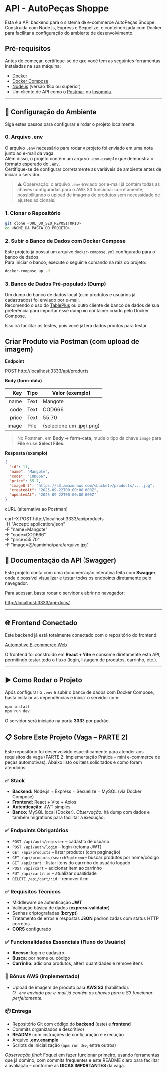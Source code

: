 # API - AutoPeças Shoppe

Esta é a API backend para o sistema de e-commerce AutoPeças Shoppe. Construída com Node.js, Express e Sequelize, e conteinerizada com Docker para facilitar a configuração do ambiente de desenvolvimento.

## Pré-requisitos

Antes de começar, certifique-se de que você tem as seguintes ferramentas instaladas na sua máquina:
* [Docker](https://www.docker.com/products/docker-desktop/)
* [Docker Compose](https://docs.docker.com/compose/install/)
* [Node.js](https://nodejs.org/en/) (versão 18.x ou superior)
* Um cliente de API como o [Postman](https://www.postman.com/) ou [Insomnia](https://insomnia.rest/).

---

## 🚀 Configuração do Ambiente

Siga estes passos para configurar e rodar o projeto localmente.

### 0. Arquivo .env

O arquivo `.env` necessário para rodar o projeto foi enviado em uma nota junto ao e-mail da vaga.  
Além disso, o projeto contém um arquivo `.env-example` que demonstra o formato esperado do `.env`.  
Certifique-se de configurar corretamente as variáveis de ambiente antes de iniciar o servidor.

> ⚠️ Observação: o arquivo `.env` enviado por e-mail já contém todas as chaves configuradas para o AWS S3 funcionar corretamente, possibilitando o upload de imagens de produtos sem necessidade de ajustes adicionais.

### 1. Clonar o Repositório
```bash
git clone <URL_DO_SEU_REPOSITORIO>
cd <NOME_DA_PASTA_DO_PROJETO>
```

### 2. Subir o Banco de Dados com Docker Compose

Este projeto já possui um arquivo `docker-compose.yml` configurado para o banco de dados.  
Para iniciar o banco, execute o seguinte comando na raiz do projeto:

```bash
docker-compose up -d
```

### 3. Banco de Dados Pré-populado (Dump)

Um dump do banco de dados local (com produtos e usuários já cadastrados) foi enviado por e-mail.  
Recomendo o uso do [TablePlus](https://tableplus.com/) ou outro cliente de banco de dados de sua preferência para importar esse dump no container criado pelo Docker Compose.

Isso irá facilitar os testes, pois você já terá dados prontos para testar.


## Criar Produto via Postman (com upload de imagem)

**Endpoint**

POST http://localhost:3333/api/products

**Body (form-data)**


| Key   | Tipo | Valor (exemplo)        |
|------:|:----:|-------------------------|
| name  | Text | Mangote                 |
| code  | Text | COD666                  |
| price | Text | 55.70                   |
| image | File | (selecione um .jpg/.png)|

> No Postman, em **Body → form-data**, mude o tipo da chave `image` para **File** e use **Select Files**.

**Resposta (exemplo)**
```json
{
  "id": 11,
  "name": "Mangote",
  "code": "COD666",
  "price": 55.7,
  "imageUrl": "https://s3.amazonaws.com/<bucket>/products/....jpg",
  "createdAt": "2025-09-22T00:00:00.000Z",
  "updatedAt": "2025-09-22T00:00:00.000Z"
}
```
cURL (alternativa ao Postman)

curl -X POST http://localhost:3333/api/products \
-H "Accept: application/json" \
-F "name=Mangote" \
-F "code=COD666" \
-F "price=55.70" \
-F "image=@/caminho/para/arquivo.jpg"

## 📖 Documentação da API (Swagger)

Este projeto conta com uma documentação interativa feita com **Swagger**, onde é possível visualizar e testar todos os endpoints diretamente pelo navegador.

Para acessar, basta rodar o servidor e abrir no navegador:

[http://localhost:3333/api-docs/](http://localhost:3333/api-docs/)

---

## 🌐 Frontend Conectado

Este backend já está totalmente conectado com o repositório do frontend:

[Automotive E-commerce Web](https://github.com/wsleyymarques/AutomotiveE-commerce_web)

O frontend foi construído em **React + Vite** e consome diretamente esta API, permitindo testar todo o fluxo (login, listagem de produtos, carrinho, etc.).

---

## ▶️ Como Rodar o Projeto

Após configurar o `.env` e subir o banco de dados com Docker Compose, basta instalar as dependências e iniciar o servidor com:

```bash
npm install
npm run dev
```

O servidor será iniciado na porta **3333** por padrão.

## 📋 Sobre Este Projeto (Vaga – PARTE 2)

Este repositório foi desenvolvido especificamente para atender aos requisitos da vaga (PARTE 2: Implementação Prática – mini e-commerce de peças automotivas). Abaixo listo os itens solicitados e como foram atendidos:

### ✅ Stack
- **Backend:** Node.js + Express + Sequelize + MySQL (via Docker Compose)
- **Frontend:** React + Vite + Axios
- **Autenticação:** JWT simples
- **Banco:** MySQL local (Docker). *Observação:* há dump com dados e também migrations para facilitar a execução.

### ✅ Endpoints Obrigatórios
- `POST /api/auth/register` – cadastro de usuário
- `POST /api/auth/login` – login (retorna JWT)
- `GET /api/products` – listar produtos (com paginação)
- `GET /api/products/search?q=termo` – buscar produtos por nome/código
- `GET /api/cart` – listar itens do carrinho do usuário logado
- `POST /api/cart` – adicionar item ao carrinho
- `PUT /api/cart/:id` – atualizar quantidade
- `DELETE /api/cart/:id` – remover item

### ✅ Requisitos Técnicos
- Middleware de autenticação **JWT**
- Validação básica de dados (**express-validator**)
- Senhas criptografadas (**bcrypt**)
- Tratamento de erros e respostas **JSON** padronizadas com status HTTP corretos
- **CORS** configurado

### ✅ Funcionalidades Essenciais (Fluxo do Usuário)
- **Acesso:** login e cadastro
- **Busca:** por nome ou código
- **Carrinho:** adiciona produtos, altera quantidades e remove itens

### 🎯 Bônus AWS (implementado)
- Upload de imagem de produto para **AWS S3** (habilitado).  
  *O `.env` enviado por e-mail já contém as chaves para o S3 funcionar perfeitamente.*

### 📦 Entrega
- Repositório Git com código do **backend** (este) e **frontend**
- Commits organizados e descritivos
- **README** com instruções de configuração e execução
- Arquivo **.env.example**
- Scripts de inicialização (`npm run dev`, entre outros)

*Observação final:* Foquei em fazer funcionar primeiro, usando ferramentas que já domino, com commits frequentes e este README claro para facilitar a avaliação – conforme as **DICAS IMPORTANTES** da vaga.
